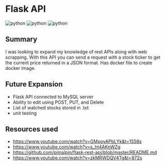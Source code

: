 # Flask API

<p>
<img alt="python" src="https://img.shields.io/badge/-Python-13aa52?style=flat-square&logo=python&logoColor=white" />
<img alt="python" src="https://img.shields.io/badge/Flask-000000?style=flat-square&logo=flask&logoColor=white" />
<img alt="python" src="https://img.shields.io/badge/Docker-2CA5E0?style=flat-square&logo=docker&logoColor=white" />
</P>

## Summary ##

I was looking to expand my knowledge of rest APIs along with web scrapping. With this API you can send a request with a stock ticker to get the current price returned in a JSON format. Has docker file to create docker image.



## Future Expansion
* Flask API connected to MySQL server
* Ability to edit using POST, PUT, and Delete
* List of watched stocks stored in .txt
* unit testing

## Resources used
* https://www.youtube.com/watch?v=GMppyAPbLYk&t=1558s
* https://www.youtube.com/watch?v=s_ht4AKnWZg
* https://github.com/piinalpin/flask-rest-api/blob/master/README.md
* https://www.youtube.com/watch?v=zkMRWDQV4Tg&t=872s 
